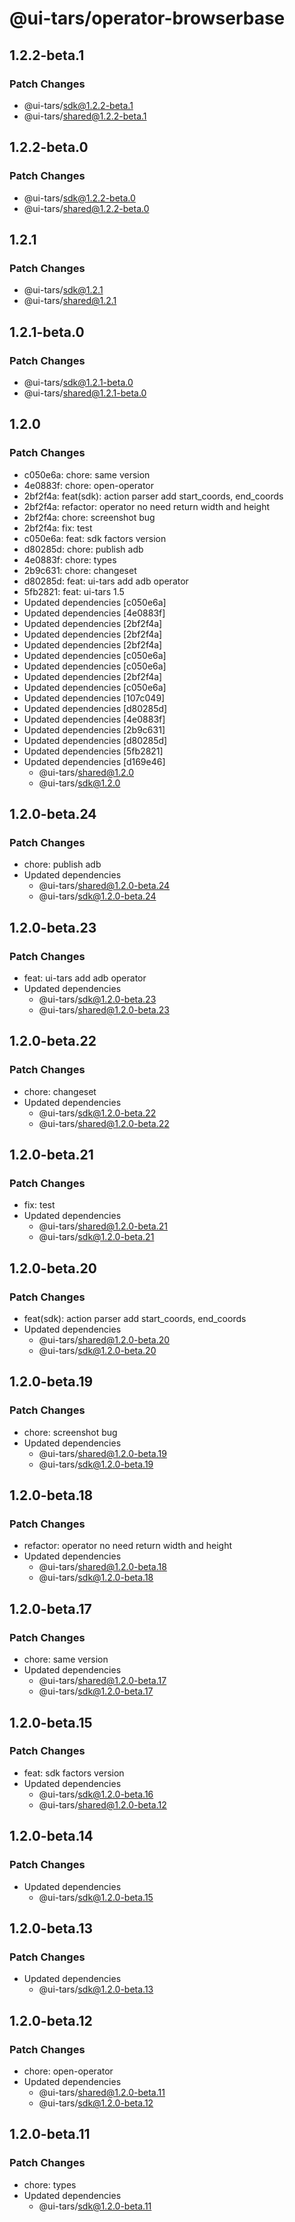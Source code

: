 # @ui-tars/operator-browserbase

## 1.2.2-beta.1

### Patch Changes

- @ui-tars/sdk@1.2.2-beta.1
- @ui-tars/shared@1.2.2-beta.1

## 1.2.2-beta.0

### Patch Changes

- @ui-tars/sdk@1.2.2-beta.0
- @ui-tars/shared@1.2.2-beta.0

## 1.2.1

### Patch Changes

- @ui-tars/sdk@1.2.1
- @ui-tars/shared@1.2.1

## 1.2.1-beta.0

### Patch Changes

- @ui-tars/sdk@1.2.1-beta.0
- @ui-tars/shared@1.2.1-beta.0

## 1.2.0

### Patch Changes

- c050e6a: chore: same version
- 4e0883f: chore: open-operator
- 2bf2f4a: feat(sdk): action parser add start_coords, end_coords
- 2bf2f4a: refactor: operator no need return width and height
- 2bf2f4a: chore: screenshot bug
- 2bf2f4a: fix: test
- c050e6a: feat: sdk factors version
- d80285d: chore: publish adb
- 4e0883f: chore: types
- 2b9c631: chore: changeset
- d80285d: feat: ui-tars add adb operator
- 5fb2821: feat: ui-tars 1.5
- Updated dependencies [c050e6a]
- Updated dependencies [4e0883f]
- Updated dependencies [2bf2f4a]
- Updated dependencies [2bf2f4a]
- Updated dependencies [2bf2f4a]
- Updated dependencies [c050e6a]
- Updated dependencies [c050e6a]
- Updated dependencies [2bf2f4a]
- Updated dependencies [c050e6a]
- Updated dependencies [107c049]
- Updated dependencies [d80285d]
- Updated dependencies [4e0883f]
- Updated dependencies [2b9c631]
- Updated dependencies [d80285d]
- Updated dependencies [5fb2821]
- Updated dependencies [d169e46]
  - @ui-tars/shared@1.2.0
  - @ui-tars/sdk@1.2.0

## 1.2.0-beta.24

### Patch Changes

- chore: publish adb
- Updated dependencies
  - @ui-tars/shared@1.2.0-beta.24
  - @ui-tars/sdk@1.2.0-beta.24

## 1.2.0-beta.23

### Patch Changes

- feat: ui-tars add adb operator
- Updated dependencies
  - @ui-tars/sdk@1.2.0-beta.23
  - @ui-tars/shared@1.2.0-beta.23

## 1.2.0-beta.22

### Patch Changes

- chore: changeset
- Updated dependencies
  - @ui-tars/sdk@1.2.0-beta.22
  - @ui-tars/shared@1.2.0-beta.22

## 1.2.0-beta.21

### Patch Changes

- fix: test
- Updated dependencies
  - @ui-tars/shared@1.2.0-beta.21
  - @ui-tars/sdk@1.2.0-beta.21

## 1.2.0-beta.20

### Patch Changes

- feat(sdk): action parser add start_coords, end_coords
- Updated dependencies
  - @ui-tars/shared@1.2.0-beta.20
  - @ui-tars/sdk@1.2.0-beta.20

## 1.2.0-beta.19

### Patch Changes

- chore: screenshot bug
- Updated dependencies
  - @ui-tars/shared@1.2.0-beta.19
  - @ui-tars/sdk@1.2.0-beta.19

## 1.2.0-beta.18

### Patch Changes

- refactor: operator no need return width and height
- Updated dependencies
  - @ui-tars/shared@1.2.0-beta.18
  - @ui-tars/sdk@1.2.0-beta.18

## 1.2.0-beta.17

### Patch Changes

- chore: same version
- Updated dependencies
  - @ui-tars/shared@1.2.0-beta.17
  - @ui-tars/sdk@1.2.0-beta.17

## 1.2.0-beta.15

### Patch Changes

- feat: sdk factors version
- Updated dependencies
  - @ui-tars/sdk@1.2.0-beta.16
  - @ui-tars/shared@1.2.0-beta.12

## 1.2.0-beta.14

### Patch Changes

- Updated dependencies
  - @ui-tars/sdk@1.2.0-beta.15

## 1.2.0-beta.13

### Patch Changes

- Updated dependencies
  - @ui-tars/sdk@1.2.0-beta.13

## 1.2.0-beta.12

### Patch Changes

- chore: open-operator
- Updated dependencies
  - @ui-tars/shared@1.2.0-beta.11
  - @ui-tars/sdk@1.2.0-beta.12

## 1.2.0-beta.11

### Patch Changes

- chore: types
- Updated dependencies
  - @ui-tars/sdk@1.2.0-beta.11
